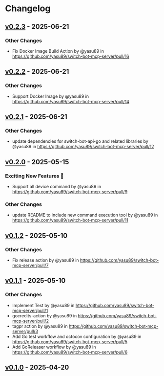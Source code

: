 # Changelog

## [v0.2.3](https://github.com/yasu89/switch-bot-mcp-server/compare/v0.2.2...v0.2.3) - 2025-06-21
### Other Changes
- Fix Docker Image Build Action by @yasu89 in https://github.com/yasu89/switch-bot-mcp-server/pull/16

## [v0.2.2](https://github.com/yasu89/switch-bot-mcp-server/compare/v0.2.1...v0.2.2) - 2025-06-21
### Other Changes
- Support Docker Image by @yasu89 in https://github.com/yasu89/switch-bot-mcp-server/pull/14

## [v0.2.1](https://github.com/yasu89/switch-bot-mcp-server/compare/v0.2.0...v0.2.1) - 2025-06-21
### Other Changes
- update dependencies for switch-bot-api-go and related libraries by @yasu89 in https://github.com/yasu89/switch-bot-mcp-server/pull/12

## [v0.2.0](https://github.com/yasu89/switch-bot-mcp-server/compare/v0.1.2...v0.2.0) - 2025-05-15
### Exciting New Features 🎉
- Support all device command by @yasu89 in https://github.com/yasu89/switch-bot-mcp-server/pull/9
### Other Changes
- update README to include new command execution tool by @yasu89 in https://github.com/yasu89/switch-bot-mcp-server/pull/11

## [v0.1.2](https://github.com/yasu89/switch-bot-mcp-server/compare/v0.1.1...v0.1.2) - 2025-05-10
### Other Changes
- Fix release action by @yasu89 in https://github.com/yasu89/switch-bot-mcp-server/pull/7

## [v0.1.1](https://github.com/yasu89/switch-bot-mcp-server/compare/v0.1.0...v0.1.1) - 2025-05-10
### Other Changes
- Implement Test by @yasu89 in https://github.com/yasu89/switch-bot-mcp-server/pull/1
- gocredits-action by @yasu89 in https://github.com/yasu89/switch-bot-mcp-server/pull/2
- tagpr action by @yasu89 in https://github.com/yasu89/switch-bot-mcp-server/pull/3
- Add Go test workflow and octocov configuration by @yasu89 in https://github.com/yasu89/switch-bot-mcp-server/pull/5
- Add GoReleaser workflow by @yasu89 in https://github.com/yasu89/switch-bot-mcp-server/pull/6

## [v0.1.0](https://github.com/yasu89/switch-bot-mcp-server/commits/v0.1.0) - 2025-04-20

